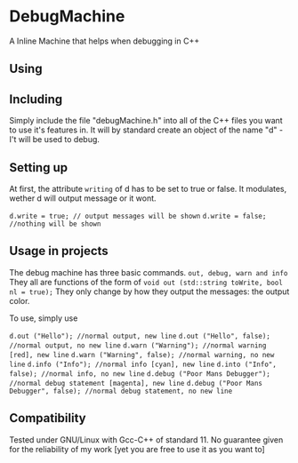 # DebugMachine
A Inline Machine that helps when debugging in C++

## Using
## Including
Simply include the file "debugMachine.h" into all of the C++ files you want to use it's features in. It will by standard create an object of the name "d" - I't will be used to debug.

## Setting up
At first, the attribute `writing` of d has to be set to true or false. It modulates, wether d will output message or it wont.

`d.write = true; // output messages will be shown`
`d.write = false; //nothing will be shown`

## Usage in projects
The debug machine has three basic commands. `out, debug, warn and info` They all are functions of the form of `void out (std::string toWrite, bool nl = true);` They only change by how they output the messages: the output color.

To use, simply use

`d.out ("Hello"); //normal output, new line`
`d.out ("Hello", false); //normal output, no new line`
`d.warn ("Warning"); //normal warning [red], new line`
`d.warn ("Warning", false); //normal warning, no new line`
`d.info ("Info"); //normal info [cyan], new line`
`d.into ("Info", false); //normal info, no new line`
`d.debug ("Poor Mans Debugger"); //normal debug statement [magenta], new line`
`d.debug ("Poor Mans Debugger", false); //normal debug statement, no new line`

## Compatibility
Tested under GNU/Linux with Gcc-C++ of standard 11. No guarantee given for the reliability of my work [yet you are free to use it as you want to]
